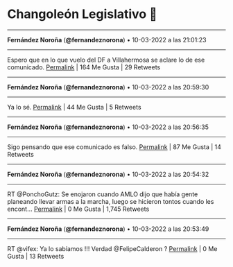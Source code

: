 # Changoleón Legislativo 🙈
*****
**Fernández Noroña** (**@fernandeznorona**) • 10-03-2022 a las 21:01:23
*****
Espero que en lo que vuelo del DF a Villahermosa se aclare lo de ese comunicado.
[Permalink](https://twitter.com/fernandeznorona/status/1502147651634184193) | 164 Me Gusta | 29 Retweets
*****
**Fernández Noroña** (**@fernandeznorona**) • 10-03-2022 a las 20:59:30
*****
Ya lo sé.
[Permalink](https://twitter.com/fernandeznorona/status/1502147177380028417) | 44 Me Gusta | 5 Retweets
*****
**Fernández Noroña** (**@fernandeznorona**) • 10-03-2022 a las 20:56:35
*****
Sigo pensando que ese comunicado es falso.
[Permalink](https://twitter.com/fernandeznorona/status/1502146444647702531) | 87 Me Gusta | 14 Retweets
*****
**Fernández Noroña** (**@fernandeznorona**) • 10-03-2022 a las 20:54:32
*****
RT @PonchoGutz: Se enojaron cuando AMLO dijo que había gente planeando llevar armas a la marcha, luego se hicieron tontos cuando les encont…
[Permalink](https://twitter.com/fernandeznorona/status/1502145927393554432) | 0 Me Gusta | 1,745 Retweets
*****
**Fernández Noroña** (**@fernandeznorona**) • 10-03-2022 a las 20:53:49
*****
RT @vifex: Ya lo sabíamos !!! Verdad @FelipeCalderon ?
[Permalink](https://twitter.com/fernandeznorona/status/1502145750045708288) | 0 Me Gusta | 13 Retweets